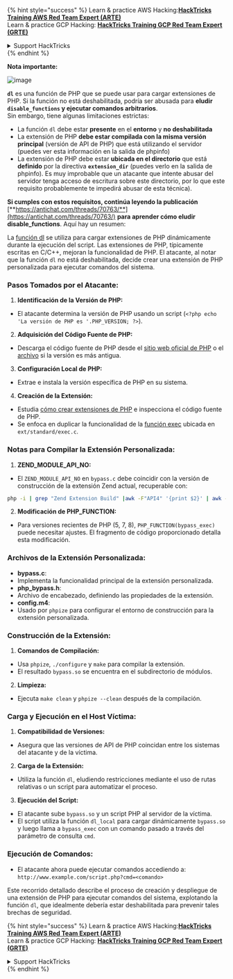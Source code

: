 {% hint style="success" %}
Learn & practice AWS Hacking:<img src="/.gitbook/assets/arte.png" alt="" data-size="line">[**HackTricks Training AWS Red Team Expert (ARTE)**](https://training.hacktricks.xyz/courses/arte)<img src="/.gitbook/assets/arte.png" alt="" data-size="line">\
Learn & practice GCP Hacking: <img src="/.gitbook/assets/grte.png" alt="" data-size="line">[**HackTricks Training GCP Red Team Expert (GRTE)**<img src="/.gitbook/assets/grte.png" alt="" data-size="line">](https://training.hacktricks.xyz/courses/grte)

<details>

<summary>Support HackTricks</summary>

* Check the [**subscription plans**](https://github.com/sponsors/carlospolop)!
* **Join the** 💬 [**Discord group**](https://discord.gg/hRep4RUj7f) or the [**telegram group**](https://t.me/peass) or **follow** us on **Twitter** 🐦 [**@hacktricks\_live**](https://twitter.com/hacktricks\_live)**.**
* **Share hacking tricks by submitting PRs to the** [**HackTricks**](https://github.com/carlospolop/hacktricks) and [**HackTricks Cloud**](https://github.com/carlospolop/hacktricks-cloud) github repos.

</details>
{% endhint %}

**Nota importante:**

![image](https://user-images.githubusercontent.com/84577967/174675487-a4c4ca06-194f-4725-85af-231a2f35d56c.png)

**`dl`** es una función de PHP que se puede usar para cargar extensiones de PHP. Si la función no está deshabilitada, podría ser abusada para **eludir `disable_functions` y ejecutar comandos arbitrarios**.\
Sin embargo, tiene algunas limitaciones estrictas:

* La función `dl` debe estar **presente** en el **entorno** y **no deshabilitada**
* La extensión de PHP **debe estar compilada con la misma versión principal** (versión de API de PHP) que está utilizando el servidor (puedes ver esta información en la salida de phpinfo)
* La extensión de PHP debe estar **ubicada en el directorio** que está **definido** por la directiva **`extension_dir`** (puedes verlo en la salida de phpinfo). Es muy improbable que un atacante que intente abusar del servidor tenga acceso de escritura sobre este directorio, por lo que este requisito probablemente te impedirá abusar de esta técnica).

**Si cumples con estos requisitos, continúa leyendo la publicación** [**https://antichat.com/threads/70763/**](https://antichat.com/threads/70763/) **para aprender cómo eludir disable\_functions**. Aquí hay un resumen:

La [función dl](http://www.php.net/manual/en/function.dl.php) se utiliza para cargar extensiones de PHP dinámicamente durante la ejecución del script. Las extensiones de PHP, típicamente escritas en C/C++, mejoran la funcionalidad de PHP. El atacante, al notar que la función `dl` no está deshabilitada, decide crear una extensión de PHP personalizada para ejecutar comandos del sistema.

### Pasos Tomados por el Atacante:

1. **Identificación de la Versión de PHP:**
- El atacante determina la versión de PHP usando un script (`<?php echo 'La versión de PHP es '.PHP_VERSION; ?>`).

2. **Adquisición del Código Fuente de PHP:**
- Descarga el código fuente de PHP desde el [sitio web oficial de PHP](http://www.php.net/downloads.php) o el [archivo](http://museum.php.net) si la versión es más antigua.

3. **Configuración Local de PHP:**
- Extrae e instala la versión específica de PHP en su sistema.

4. **Creación de la Extensión:**
- Estudia [cómo crear extensiones de PHP](http://www.php.net/manual/en/zend.creating.php) e inspecciona el código fuente de PHP.
- Se enfoca en duplicar la funcionalidad de la [función exec](http://www.php.net/manual/en/function.exec.php) ubicada en `ext/standard/exec.c`.

### Notas para Compilar la Extensión Personalizada:

1. **ZEND_MODULE_API_NO:**
- El `ZEND_MODULE_API_NO` en `bypass.c` debe coincidir con la versión de construcción de la extensión Zend actual, recuperable con:
```bash
php -i | grep "Zend Extension Build" |awk -F"API4" '{print $2}' | awk -F"," '{print $1}'
```

2. **Modificación de PHP_FUNCTION:**
- Para versiones recientes de PHP (5, 7, 8), `PHP_FUNCTION(bypass_exec)` puede necesitar ajustes. El fragmento de código proporcionado detalla esta modificación.

### Archivos de la Extensión Personalizada:

- **bypass.c**:
- Implementa la funcionalidad principal de la extensión personalizada.
- **php_bypass.h**:
- Archivo de encabezado, definiendo las propiedades de la extensión.
- **config.m4**:
- Usado por `phpize` para configurar el entorno de construcción para la extensión personalizada.

### Construcción de la Extensión:

1. **Comandos de Compilación:**
- Usa `phpize`, `./configure` y `make` para compilar la extensión.
- El resultado `bypass.so` se encuentra en el subdirectorio de módulos.

2. **Limpieza:**
- Ejecuta `make clean` y `phpize --clean` después de la compilación.

### Carga y Ejecución en el Host Víctima:

1. **Compatibilidad de Versiones:**
- Asegura que las versiones de API de PHP coincidan entre los sistemas del atacante y de la víctima.

2. **Carga de la Extensión:**
- Utiliza la función `dl`, eludiendo restricciones mediante el uso de rutas relativas o un script para automatizar el proceso.

3. **Ejecución del Script:**
- El atacante sube `bypass.so` y un script PHP al servidor de la víctima.
- El script utiliza la función `dl_local` para cargar dinámicamente `bypass.so` y luego llama a `bypass_exec` con un comando pasado a través del parámetro de consulta `cmd`.

### Ejecución de Comandos:

- El atacante ahora puede ejecutar comandos accediendo a: `http://www.example.com/script.php?cmd=<comando>`


Este recorrido detallado describe el proceso de creación y despliegue de una extensión de PHP para ejecutar comandos del sistema, explotando la función `dl`, que idealmente debería estar deshabilitada para prevenir tales brechas de seguridad.


{% hint style="success" %}
Learn & practice AWS Hacking:<img src="/.gitbook/assets/arte.png" alt="" data-size="line">[**HackTricks Training AWS Red Team Expert (ARTE)**](https://training.hacktricks.xyz/courses/arte)<img src="/.gitbook/assets/arte.png" alt="" data-size="line">\
Learn & practice GCP Hacking: <img src="/.gitbook/assets/grte.png" alt="" data-size="line">[**HackTricks Training GCP Red Team Expert (GRTE)**<img src="/.gitbook/assets/grte.png" alt="" data-size="line">](https://training.hacktricks.xyz/courses/grte)

<details>

<summary>Support HackTricks</summary>

* Check the [**subscription plans**](https://github.com/sponsors/carlospolop)!
* **Join the** 💬 [**Discord group**](https://discord.gg/hRep4RUj7f) or the [**telegram group**](https://t.me/peass) or **follow** us on **Twitter** 🐦 [**@hacktricks\_live**](https://twitter.com/hacktricks\_live)**.**
* **Share hacking tricks by submitting PRs to the** [**HackTricks**](https://github.com/carlospolop/hacktricks) and [**HackTricks Cloud**](https://github.com/carlospolop/hacktricks-cloud) github repos.

</details>
{% endhint %}

